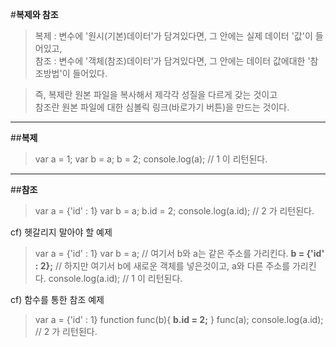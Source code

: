 #**복제와 참조**
<br>
> 복제 : 변수에 '원시(기본)데이터'가 담겨있다면, 그 안에는 실제 데이터 '값'이 들어있고,<br>
> 참조 : 변수에 '객체(참조)데이터'가 담겨있다면, 그 안에는 데이터 값에대한 '참조방법'이 들어있다.<br>

> 즉, 복제란 원본 파일을 복사해서 제각각 성질을 다르게 갖는 것이고<br>
> 참조란 원본 파일에 대한 심볼릭 링크(바로가기 버튼)을 만드는 것이다.


---


##**복제**

> var a = 1;
> var b = a;
> b = 2;
> console.log(a); // 1 이 리턴된다.


---


##**참조**

> var a = {'id' : 1}
> var b = a;
> b.id = 2;
> console.log(a.id); // 2 가 리턴된다.


cf) 헷갈리지 말아야 할 예제
> var a = {'id' : 1}
> var b = a;          // 여기서 b와 a는 같은 주소를 가리킨다.
> **b = {'id' : 2};** // 하지만 여기서 b에 새로운 객체를 넣은것이고, a와 다른 주소를 가리킨다.
> console.log(a.id);  // 1 이 리턴된다.



cf) 함수를 통한 참조 예제
> var a = {'id' : 1}
> function func(b){
>   **b.id = 2;**
> }
> func(a);
> console.log(a.id); // 2 가 리턴된다.
